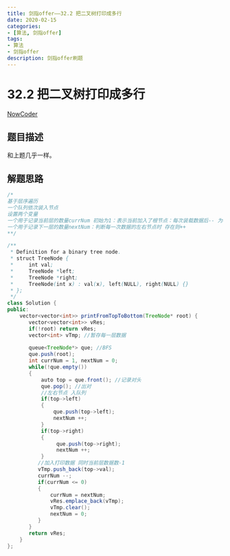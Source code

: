 ```yaml
---
title: 剑指offer——32.2 把二叉树打印成多行
date: 2020-02-15 
categories:
- [算法, 剑指offer]
tags:
- 算法
- 剑指offer
description: 剑指offer刷题
---
```


# 32.2 把二叉树打印成多行

[NowCoder](https://www.nowcoder.com/practice/445c44d982d04483b04a54f298796288?tpId=13&tqId=11213&tPage=1&rp=1&ru=/ta/coding-interviews&qru=/ta/coding-interviews/question-ranking&from=cyc_github)

## 题目描述

和上题几乎一样。

## 解题思路

```java
/*
基于层序遍历
一个队列依次装入节点
设置两个变量  
一个用于记录当前层的数量currNum 初始为1：表示当前加入了根节点：每次装载数据后-- 为零时更新 currNum = nextNum; nextNum = 0;
一个用于记录下一层的数量nextNum：判断每一次数据的左右节点时 存在则++
**/

/**
 * Definition for a binary tree node.
 * struct TreeNode {
 *     int val;
 *     TreeNode *left;
 *     TreeNode *right;
 *     TreeNode(int x) : val(x), left(NULL), right(NULL) {}
 * };
 */
class Solution {
public:
    vector<vector<int>> printFromTopToBottom(TreeNode* root) {
       vector<vector<int>> vRes;
       if(!root) return vRes;
       vector<int> vTmp; //暂存每一层数据
       
       queue<TreeNode*> que; //BFS
       que.push(root);
       int currNum = 1, nextNum = 0;
       while(!que.empty())
       {
           auto top = que.front(); //记录对头
           que.pop(); //出对
           //左右节点 入队列
           if(top->left)
           {
               que.push(top->left);
               nextNum ++;
           }
           if(top->right)
           {
                que.push(top->right);
                nextNum ++;
           }
          //加入打印数据 同时当前层数据数-1
          vTmp.push_back(top->val);
          currNum --;
          if(currNum <= 0)
          {
              currNum = nextNum;
              vRes.emplace_back(vTmp);
              vTmp.clear();
              nextNum = 0;
          }
       }
       return vRes;
    }
};
```






